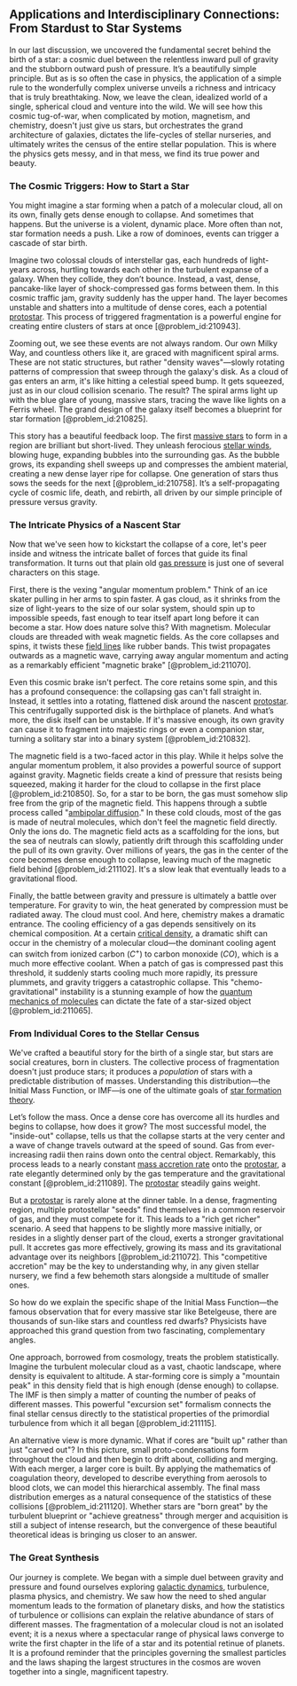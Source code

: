 ## Applications and Interdisciplinary Connections: From Stardust to Star Systems

In our last discussion, we uncovered the fundamental secret behind the birth of a star: a cosmic duel between the relentless inward pull of gravity and the stubborn outward push of pressure. It’s a beautifully simple principle. But as is so often the case in physics, the application of a simple rule to the wonderfully complex universe unveils a richness and intricacy that is truly breathtaking. Now, we leave the clean, idealized world of a single, spherical cloud and venture into the wild. We will see how this cosmic tug-of-war, when complicated by motion, magnetism, and chemistry, doesn't just give us stars, but orchestrates the grand architecture of galaxies, dictates the life-cycles of stellar nurseries, and ultimately writes the census of the entire stellar population. This is where the physics gets messy, and in that mess, we find its true power and beauty.

### The Cosmic Triggers: How to Start a Star

You might imagine a star forming when a patch of a molecular cloud, all on its own, finally gets dense enough to collapse. And sometimes that happens. But the universe is a violent, dynamic place. More often than not, star formation needs a push. Like a row of dominoes, events can trigger a cascade of star birth.

Imagine two colossal clouds of interstellar gas, each hundreds of light-years across, hurtling towards each other in the turbulent expanse of a galaxy. When they collide, they don’t bounce. Instead, a vast, dense, pancake-like layer of shock-compressed gas forms between them. In this cosmic traffic jam, gravity suddenly has the upper hand. The layer becomes unstable and shatters into a multitude of dense cores, each a potential [protostar](@article_id:158966). This process of triggered fragmentation is a powerful engine for creating entire clusters of stars at once [@problem_id:210943].

Zooming out, we see these events are not always random. Our own Milky Way, and countless others like it, are graced with magnificent spiral arms. These are not static structures, but rather "density waves"—slowly rotating patterns of compression that sweep through the galaxy's disk. As a cloud of gas enters an arm, it's like hitting a celestial speed bump. It gets squeezed, just as in our cloud collision scenario. The result? The spiral arms light up with the blue glare of young, massive stars, tracing the wave like lights on a Ferris wheel. The grand design of the galaxy itself becomes a blueprint for star formation [@problem_id:210825].

This story has a beautiful feedback loop. The first [massive stars](@article_id:159390) to form in a region are brilliant but short-lived. They unleash ferocious [stellar winds](@article_id:160892), blowing huge, expanding bubbles into the surrounding gas. As the bubble grows, its expanding shell sweeps up and compresses the ambient material, creating a new dense layer ripe for collapse. One generation of stars thus sows the seeds for the next [@problem_id:210758]. It’s a self-propagating cycle of cosmic life, death, and rebirth, all driven by our simple principle of pressure versus gravity.

### The Intricate Physics of a Nascent Star

Now that we've seen how to kickstart the collapse of a core, let's peer inside and witness the intricate ballet of forces that guide its final transformation. It turns out that plain old [gas pressure](@article_id:140203) is just one of several characters on this stage.

First, there is the vexing "angular momentum problem." Think of an ice skater pulling in her arms to spin faster. A gas cloud, as it shrinks from the size of light-years to the size of our solar system, should spin up to impossible speeds, fast enough to tear itself apart long before it can become a star. How does nature solve this? With magnetism. Molecular clouds are threaded with weak magnetic fields. As the core collapses and spins, it twists these [field lines](@article_id:171732) like rubber bands. This twist propagates outwards as a magnetic wave, carrying away angular momentum and acting as a remarkably efficient "magnetic brake" [@problem_id:211070].

Even this cosmic brake isn't perfect. The core retains some spin, and this has a profound consequence: the collapsing gas can't fall straight in. Instead, it settles into a rotating, flattened disk around the nascent [protostar](@article_id:158966). This centrifugally supported disk is the birthplace of planets. And what’s more, the disk itself can be unstable. If it's massive enough, its own gravity can cause it to fragment into majestic rings or even a companion star, turning a solitary star into a binary system [@problem_id:210832].

The magnetic field is a two-faced actor in this play. While it helps solve the angular momentum problem, it also provides a powerful source of support against gravity. Magnetic fields create a kind of pressure that resists being squeezed, making it harder for the cloud to collapse in the first place [@problem_id:210850]. So, for a star to be born, the gas must somehow slip free from the grip of the magnetic field. This happens through a subtle process called "[ambipolar diffusion](@article_id:270950)." In these cold clouds, most of the gas is made of neutral molecules, which don't feel the magnetic field directly. Only the ions do. The magnetic field acts as a scaffolding for the ions, but the sea of neutrals can slowly, patiently drift through this scaffolding under the pull of its own gravity. Over millions of years, the gas in the center of the core becomes dense enough to collapse, leaving much of the magnetic field behind [@problem_id:211102]. It's a slow leak that eventually leads to a gravitational flood.

Finally, the battle between gravity and pressure is ultimately a battle over temperature. For gravity to win, the heat generated by compression must be radiated away. The cloud must cool. And here, chemistry makes a dramatic entrance. The cooling efficiency of a gas depends sensitively on its chemical composition. At a certain [critical density](@article_id:161533), a dramatic shift can occur in the chemistry of a molecular cloud—the dominant cooling agent can switch from ionized carbon ($C^+$) to carbon monoxide ($CO$), which is a much more effective coolant. When a patch of gas is compressed past this threshold, it suddenly starts cooling much more rapidly, its pressure plummets, and gravity triggers a catastrophic collapse. This "chemo-gravitational" instability is a stunning example of how the [quantum mechanics of molecules](@article_id:157590) can dictate the fate of a star-sized object [@problem_id:211065].

### From Individual Cores to the Stellar Census

We've crafted a beautiful story for the birth of a single star, but stars are social creatures, born in clusters. The collective process of fragmentation doesn't just produce stars; it produces a *population* of stars with a predictable distribution of masses. Understanding this distribution—the Initial Mass Function, or IMF—is one of the ultimate goals of [star formation theory](@article_id:160135).

Let’s follow the mass. Once a dense core has overcome all its hurdles and begins to collapse, how does it grow? The most successful model, the "inside-out" collapse, tells us that the collapse starts at the very center and a wave of change travels outward at the speed of sound. Gas from ever-increasing radii then rains down onto the central object. Remarkably, this process leads to a nearly constant [mass accretion rate](@article_id:161431) onto the [protostar](@article_id:158966), a rate elegantly determined only by the gas temperature and the gravitational constant [@problem_id:211089]. The [protostar](@article_id:158966) steadily gains weight.

But a [protostar](@article_id:158966) is rarely alone at the dinner table. In a dense, fragmenting region, multiple protostellar "seeds" find themselves in a common reservoir of gas, and they must compete for it. This leads to a "rich get richer" scenario. A seed that happens to be slightly more massive initially, or resides in a slightly denser part of the cloud, exerts a stronger gravitational pull. It accretes gas more effectively, growing its mass and its gravitational advantage over its neighbors [@problem_id:211072]. This "competitive accretion" may be the key to understanding why, in any given stellar nursery, we find a few behemoth stars alongside a multitude of smaller ones.

So how do we explain the specific shape of the Initial Mass Function—the famous observation that for every massive star like Betelgeuse, there are thousands of sun-like stars and countless red dwarfs? Physicists have approached this grand question from two fascinating, complementary angles.

One approach, borrowed from cosmology, treats the problem statistically. Imagine the turbulent molecular cloud as a vast, chaotic landscape, where density is equivalent to altitude. A star-forming core is simply a "mountain peak" in this density field that is high enough (dense enough) to collapse. The IMF is then simply a matter of counting the number of peaks of different masses. This powerful "excursion set" formalism connects the final stellar census directly to the statistical properties of the primordial turbulence from which it all began [@problem_id:211115].

An alternative view is more dynamic. What if cores are "built up" rather than just "carved out"? In this picture, small proto-condensations form throughout the cloud and then begin to drift about, colliding and merging. With each merger, a larger core is built. By applying the mathematics of coagulation theory, developed to describe everything from aerosols to blood clots, we can model this hierarchical assembly. The final mass distribution emerges as a natural consequence of the statistics of these collisions [@problem_id:211120]. Whether stars are "born great" by the turbulent blueprint or "achieve greatness" through merger and acquisition is still a subject of intense research, but the convergence of these beautiful theoretical ideas is bringing us closer to an answer.

### The Great Synthesis

Our journey is complete. We began with a simple duel between gravity and pressure and found ourselves exploring [galactic dynamics](@article_id:159625), turbulence, plasma physics, and chemistry. We saw how the need to shed angular momentum leads to the formation of planetary disks, and how the statistics of turbulence or collisions can explain the relative abundance of stars of different masses. The fragmentation of a molecular cloud is not an isolated event; it is a nexus where a spectacular range of physical laws converge to write the first chapter in the life of a star and its potential retinue of planets. It is a profound reminder that the principles governing the smallest particles and the laws shaping the largest structures in the cosmos are woven together into a single, magnificent tapestry.